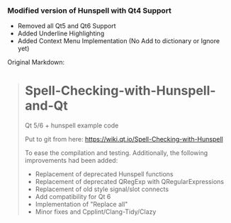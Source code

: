 ### Modified version of Hunspell with Qt4 Support
- Removed all Qt5 and Qt6 Support
- Added Underline Highlighting
- Added Context Menu Implementation (No Add to dictionary or Ignore yet)

Original Markdown:
> # Spell-Checking-with-Hunspell-and-Qt
> Qt 5/6 + hunspell example code
> 
> Put to git from here:
> https://wiki.qt.io/Spell-Checking-with-Hunspell
> 
> To ease the compilation and testing. Additionally, the following improvements had been added:
> - Replacement of deprecated Hunspell functions
> - Replacement of deprecated QRegExp with QRegularExpressions
> - Replacement of old style signal/slot connects
> - Add compatibility for Qt 6
> - Implementation of "Replace all"
> - Minor fixes and Cpplint/Clang-Tidy/Clazy
